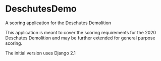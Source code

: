 # DeschutesDemo
A scoring application for the Deschutes Demolition

This application is meant to cover the scoring requirements for the 2020 Deschutes Demolition and may be further extended for general purpose scoring.

The initial version uses Django 2.1

